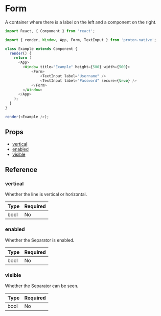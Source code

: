 # Form

A container where there is a label on the left and a component on the right.

```javascript
import React, { Component } from 'react';

import { render, Window, App, Form, TextInput } from 'proton-native';

class Example extends Component {
  render() {
    return (
      <App>
        <Window title="Example" height={500} width={500}>
            <Form>
                <TextInput label="Username" />
                <TextInput label="Password" secure={true} />
            </Form>
        </Window>
      </App>
    );
  }
}

render(<Example />);
```

## Props

- [vertical](#vertical)
- [enabled](#enabled)
- [visible](#visible)

## Reference

### vertical

Whether the line is vertical or horizontal.

| **Type** | **Required** |
| --- | --- |
| bool | No |

### enabled

Whether the Separator is enabled.

| **Type** | **Required** |
| --- | --- |
| bool | No |

### visible

Whether the Separator can be seen.

| **Type** | **Required** |
| --- | --- |
| bool | No |